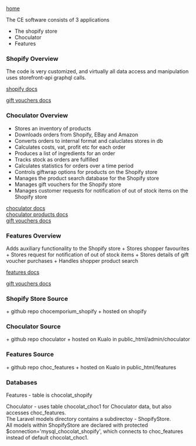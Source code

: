 <link rel="stylesheet" href="./stylesheet.css" /> 

<a href="intro.md">home</a>

The CE software consists of 3 applications  
+ The shopify store 
+ Choculator
+ Features

<h3>Shopify Overview</h3>
The code is very customized, and virtually all data access and manipulation uses storefront-api graphql calls.  

<a href='shopify.md'>shopify docs</a>  

<a href='gift_vouchers.md'>gift vouchers docs</a>


<a id="choculator">
<h3>Choculator Overview</h3>
</a>

+ Stores an inventory of products
+ Downloads orders from Shopify, EBay and Amazon
+ Converts orders to internal format and caluclates stores in db
+ Calculates costs, vat, profit etc for each order
+ Produces a list of ingredients for an order
+ Tracks stock as orders are fulfilled
+ Calculates statistics for orders over a time period
+ Controls giftwrap options for products on the Shopify store
+ Manages the product search database for the Shopify store
+ Manages gift vouchers for the Shopify store
+ Manages customer requests for notification of out of stock items on the Shopify store

<a href='choculator.md'>choculator docs</a>  
<a href='choculator_products.md'>choculator products docs</a>  
<a href='gift_vouchers.md'>gift vouchers docs</a>


<a id="features">
<h3>Features  Overview</h3>
</a>
Adds auxiliary functionality to the Shopify store  
+ Stores shopper favourites
+ Stores request for notification of out of stock items
+ Stores details of gift voucher purchases
+ Handles shopper product search


<a href='features.md'>features docs</a>

<a href='gift_vouchers.md'>gift vouchers docs</a>


<h3>Shopify Store Source</h3>
+ github repo chocemporium_shopify
+ hosted on shopify 

<h3>Choculator Source</h3>
+ github repo choculator
+ hosted on Kualo in public_html/admin/choculator

<h3>Features Source</h3>
+ github repo choc_features
+ hosted on Kualo in public_html/features

<h3>Databases</h3>
Features - table is chocolat_shopify      
  
Choculator - uses table chocolat_choc1  for Choculator data, but also accesses choc_features.  
The Laravel models directory contains a subdirectoy - ShopifyStore.  
All models within ShopifyStore are declared with 
protected $connection='mysql_chocolat_shopify', which connects to choc_features instead of default chocolat_choc1.
